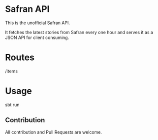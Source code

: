 # Safran API

This is the unofficial Safran API.

It fetches the latest stories from Safran every one hour and serves it as a JSON API for client consuming.

# Routes

/items

# Usage

sbt run

## Contribution

All contribution and Pull Requests are welcome.

